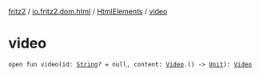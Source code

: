 [fritz2](../../index.md) / [io.fritz2.dom.html](../index.md) / [HtmlElements](index.md) / [video](./video.md)

# video

`open fun video(id: `[`String`](https://kotlinlang.org/api/latest/jvm/stdlib/kotlin/-string/index.html)`? = null, content: `[`Video`](../-video/index.md)`.() -> `[`Unit`](https://kotlinlang.org/api/latest/jvm/stdlib/kotlin/-unit/index.html)`): `[`Video`](../-video/index.md)